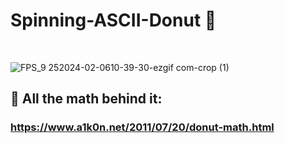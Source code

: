 # Spinning-ASCII-Donut 🍩
<br/>

![FPS_9 252024-02-0610-39-30-ezgif com-crop (1)](https://github.com/DiyanMarkov/Spinning-ASCII-Donut/assets/121679485/c3757cf3-159e-404e-96ad-e11fd398209f)

## 🧠 All the math behind it:

### https://www.a1k0n.net/2011/07/20/donut-math.html
